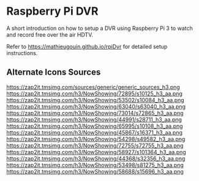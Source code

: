 # Raspberry Pi DVR

A short introduction on how to setup a DVR using Raspberry Pi 3 to watch and record free over the air HDTV.

Refer to https://mathieugouin.github.io/rpiDvr for detailed setup instructions.

## Alternate Icons Sources

https://zap2it.tmsimg.com/sources/generic/generic_sources_h3.png
https://zap2it.tmsimg.com/h3/NowShowing/72895/s10125_h3_aa.png
https://zap2it.tmsimg.com/h3/NowShowing/53502/s10084_h3_aa.png
https://zap2it.tmsimg.com/h3/NowShowing/63040/s63040_h3_aa.png
https://zap2it.tmsimg.com/h3/NowShowing/73014/s72865_h3_aa.png
https://zap2it.tmsimg.com/h3/NowShowing/44991/s28711_h3_aa.png
https://zap2it.tmsimg.com/h3/NowShowing/65995/s10108_h3_aa.png
https://zap2it.tmsimg.com/h3/NowShowing/45867/s16371_h3_aa.png
https://zap2it.tmsimg.com/h3/NowShowing/54298/s49582_h3_aa.png
https://zap2it.tmsimg.com/h3/NowShowing/72755/s72755_h3_aa.png
https://zap2it.tmsimg.com/h3/NowShowing/58927/s101364_h3_aa.png
https://zap2it.tmsimg.com/h3/NowShowing/44368/s32356_h3_aa.png
https://zap2it.tmsimg.com/h3/NowShowing/53498/s81275_h3_aa.png
https://zap2it.tmsimg.com/h3/NowShowing/58688/s15696_h3_aa.png
